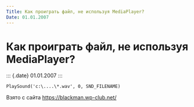 ```yaml
---
Title: Как проиграть файл, не используя MediaPlayer?
Date: 01.01.2007
---
```



Как проиграть файл, не используя MediaPlayer?
=============================================

::: {.date}
01.01.2007
:::

    PlaySound('c:\....\*.wav', 0, SND_FILENAME)

Взято с сайта <https://blackman.wp-club.net/>
